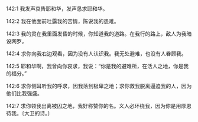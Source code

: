 <a id="1"></a>142:1  我发声哀告耶和华，发声恳求耶和华。  

<a id="2"></a>142:2  我在他面前吐露我的苦情，陈说我的患难。  

<a id="3"></a>142:3  我的灵在我里面发昏的时候，你知道我的道路。在我行的路上，敌人为我暗设网罗。  

<a id="4"></a>142:4  求你向我右边观看，因为没有人认识我。我无处避难，也没有人眷顾我。  

<a id="5"></a>142:5  耶和华啊，我曾向你哀求，我说：“你是我的避难所，在活人之地，你是我的福分。”  

<a id="6"></a>142:6  求你侧耳听我的呼求，因我落到极卑之地；求你救我脱离逼迫我的人，因为他们比我强盛。  

<a id="7"></a>142:7  求你领我出离被囚之地，我好称赞你的名。义人必环绕我，因为你是用厚恩待我。〔大卫的诗。〕  

